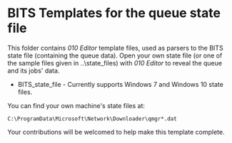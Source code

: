 # BITS Templates for the queue state file

This folder contains *010 Editor* template files, used as parsers to the BITS state file (containing the queue data).
Open your own state file (or one of the sample files given in ..\state_files\) with *010 Editor* to reveal the queue and its jobs' data.

* BITS_state_file - Currently supports Windows 7 and Windows 10 state files.

You can find your own machine's state files at:
```
C:\ProgramData\Microsoft\Network\Downloader\qmgr*.dat
```

Your contributions will be welcomed to help make this template complete.
